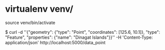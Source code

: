 # virtualenv venv/
source venv/bin/activate

$ curl -d ''{"geometry": {"type": "Point", "coordinates": [125.6, 10.1]}, "type": "Feature", "properties": {"name": "Dinagat Islands"}}'' -H 'Content-Type: application/json' http://localhost:5000/data_point